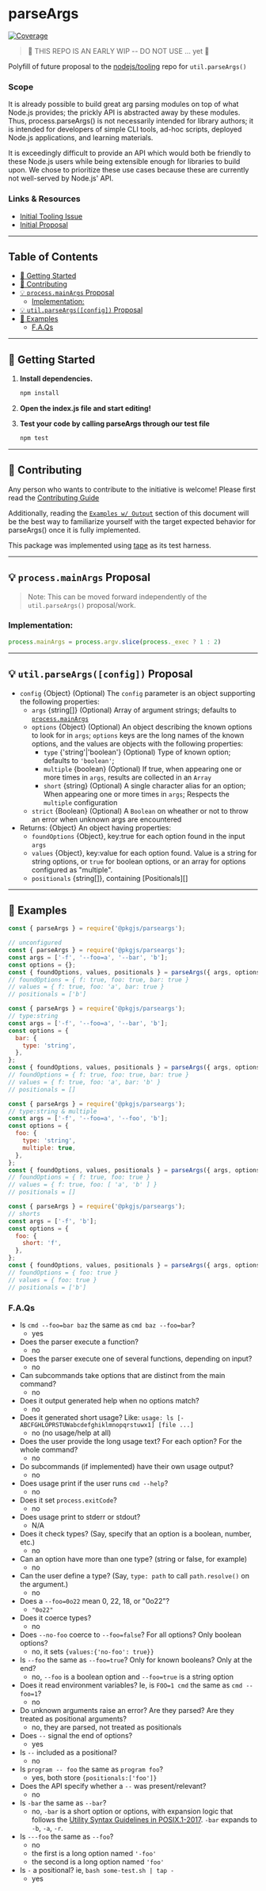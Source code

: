 <!-- omit in toc -->
# parseArgs

[![Coverage][coverage-image]][coverage-url]

>
> 🚨  THIS REPO IS AN EARLY WIP -- DO NOT USE ... yet 🚨
>

Polyfill of future proposal to the [nodejs/tooling](https://github.com/nodejs/tooling) repo for `util.parseArgs()`

### Scope

It is already possible to build great arg parsing modules on top of what Node.js provides; the prickly API is abstracted away by these modules. Thus, process.parseArgs() is not necessarily intended for library authors; it is intended for developers of simple CLI tools, ad-hoc scripts, deployed Node.js applications, and learning materials.

It is exceedingly difficult to provide an API which would both be friendly to these Node.js users while being extensible enough for libraries to build upon. We chose to prioritize these use cases because these are currently not well-served by Node.js' API.

### Links & Resources

* [Initial Tooling Issue](https://github.com/nodejs/tooling/issues/19)
* [Initial Proposal](https://github.com/nodejs/node/pull/35015)

----

<!-- omit in toc -->
## Table of Contents
- [🚀 Getting Started](#-getting-started)
- [🙌 Contributing](#-contributing)
- [💡 `process.mainArgs` Proposal](#-processmainargs-proposal)
  - [Implementation:](#implementation)
- [💡 `util.parseArgs([config])` Proposal](#-utilparseargsconfig-proposal)
- [📃 Examples](#-examples)
  - [F.A.Qs](#faqs)

----

## 🚀 Getting Started

1. **Install dependencies.**

   ```bash
   npm install
   ```

2. **Open the index.js file and start editing!**

3. **Test your code by calling parseArgs through our test file**

   ```bash
   npm test
   ```

----

## 🙌 Contributing

Any person who wants to contribute to the initiative is welcome! Please first read the [Contributing Guide](CONTRIBUTING.md)

Additionally, reading the [`Examples w/ Output`](#-examples-w-output) section of this document will be the best way to familiarize yourself with the target expected behavior for parseArgs() once it is fully implemented.

This package was implemented using [tape](https://www.npmjs.com/package/tape) as its test harness.

----

## 💡 `process.mainArgs` Proposal

> Note: This can be moved forward independently of the `util.parseArgs()` proposal/work.
 
### Implementation:

```javascript
process.mainArgs = process.argv.slice(process._exec ? 1 : 2)
```

----

## 💡 `util.parseArgs([config])` Proposal

* `config` {Object} (Optional) The `config` parameter is an
  object supporting the following properties:
  * `args` {string[]} (Optional) Array of argument strings; defaults
    to [`process.mainArgs`](process_argv)
  * `options` {Object} (Optional) An object describing the known options to look for in `args`; `options` keys are the long names of the known options, and the values are objects with the following properties:
    * `type` {'string'|'boolean'} (Optional) Type of known option; defaults to `'boolean'`; 
    * `multiple` {boolean} (Optional) If true, when appearing one or more times in `args`, results are collected in an `Array`
    * `short` {string} (Optional) A single character alias for an option; When appearing one or more times in `args`; Respects the `multiple` configuration
  * `strict` {Boolean} (Optional) A `Boolean` on wheather or not to throw an error when unknown args are encountered
* Returns: {Object} An object having properties:
  * `foundOptions` {Object}, key:true for each option found in the input `args`
  * `values` {Object}, key:value for each option found. Value is a string for string options, or `true` for boolean options, or an array for  options configured as "multiple".
  * `positionals` {string[]}, containing [Positionals][]

----

## 📃 Examples

```js
const { parseArgs } = require('@pkgjs/parseargs');
```

```js
// unconfigured
const { parseArgs } = require('@pkgjs/parseargs');
const args = ['-f', '--foo=a', '--bar', 'b'];
const options = {};
const { foundOptions, values, positionals } = parseArgs({ args, options });
// foundOptions = { f: true, foo: true, bar: true }
// values = { f: true, foo: 'a', bar: true }
// positionals = ['b']
```

```js
const { parseArgs } = require('@pkgjs/parseargs');
// type:string
const args = ['-f', '--foo=a', '--bar', 'b'];
const options = {
  bar: {
    type: 'string',
  },
};
const { foundOptions, values, positionals } = parseArgs({ args, options });
// foundOptions = { f: true, foo: true, bar: true }
// values = { f: true, foo: 'a', bar: 'b' }
// positionals = []
```

```js
const { parseArgs } = require('@pkgjs/parseargs');
// type:string & multiple
const args = ['-f', '--foo=a', '--foo', 'b'];
const options = {
  foo: {
    type: 'string',
    multiple: true,
  },
};
const { foundOptions, values, positionals } = parseArgs({ args, options });
// foundOptions = { f: true, foo: true }
// values = { f: true, foo: [ 'a', 'b' ] }
// positionals = []
```

```js
const { parseArgs } = require('@pkgjs/parseargs');
// shorts
const args = ['-f', 'b'];
const options = {
  foo: {
    short: 'f',
  },
};
const { foundOptions, values, positionals } = parseArgs({ args, options });
// foundOptions = { foo: true }
// values = { foo: true }
// positionals = ['b']
```

### F.A.Qs

- Is `cmd --foo=bar baz` the same as `cmd baz --foo=bar`?
  - yes
- Does the parser execute a function?
  - no
- Does the parser execute one of several functions, depending on input?
  - no
- Can subcommands take options that are distinct from the main command?
  - no
- Does it output generated help when no options match?
  - no
- Does it generated short usage?  Like: `usage: ls [-ABCFGHLOPRSTUWabcdefghiklmnopqrstuwx1] [file ...]`
  - no (no usage/help at all)
- Does the user provide the long usage text?  For each option?  For the whole command?
  - no
- Do subcommands (if implemented) have their own usage output?
  - no
- Does usage print if the user runs `cmd --help`?
  - no
- Does it set `process.exitCode`?
  - no
- Does usage print to stderr or stdout?
  - N/A
- Does it check types?  (Say, specify that an option is a boolean, number, etc.)
  - no
- Can an option have more than one type?  (string or false, for example)
  - no
- Can the user define a type?  (Say, `type: path` to call `path.resolve()` on the argument.)
  - no
- Does a `--foo=0o22` mean 0, 22, 18, or "0o22"?
  - `"0o22"`
- Does it coerce types?
  - no
- Does `--no-foo` coerce to `--foo=false`?  For all options?  Only boolean options?
  - no, it sets `{values:{'no-foo': true}}`
- Is `--foo` the same as `--foo=true`?  Only for known booleans?  Only at the end?
  - no, `--foo` is a boolean option and `--foo=true` is a string option
- Does it read environment variables?  Ie, is `FOO=1 cmd` the same as `cmd --foo=1`?
  - no
- Do unknown arguments raise an error?  Are they parsed?  Are they treated as positional arguments?
  - no, they are parsed, not treated as positionals
- Does `--` signal the end of options?
  - yes
- Is `--` included as a positional?
  - no
- Is `program -- foo` the same as `program foo`?
  - yes, both store `{positionals:['foo']}`
- Does the API specify whether a `--` was present/relevant?
  - no
- Is `-bar` the same as `--bar`?
  - no, `-bar` is a short option or options, with expansion logic that follows the
    [Utility Syntax Guidelines in POSIX.1-2017](https://pubs.opengroup.org/onlinepubs/9699919799/basedefs/V1_chap12.html). `-bar` expands to `-b`, `-a`, `-r`.
- Is `---foo` the same as `--foo`?
  - no 
  - the first is a long option named `'-foo'`
  - the second is a long option named `'foo'`
- Is `-` a positional? ie, `bash some-test.sh | tap -`
  - yes

[coverage-image]: https://img.shields.io/nycrc/pkgjs/parseargs
[coverage-url]: https://github.com/pkgjs/parseargs/blob/main/.nycrc
